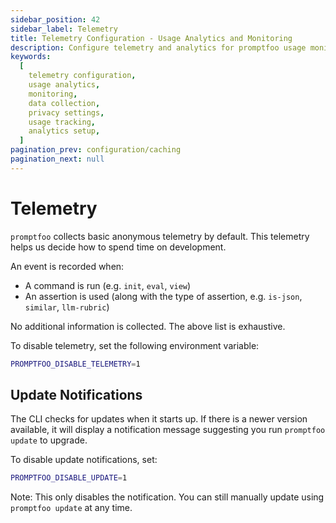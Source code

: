 ```yaml
---
sidebar_position: 42
sidebar_label: Telemetry
title: Telemetry Configuration - Usage Analytics and Monitoring
description: Configure telemetry and analytics for promptfoo usage monitoring. Learn data collection settings, privacy controls, and usage tracking options.
keywords:
  [
    telemetry configuration,
    usage analytics,
    monitoring,
    data collection,
    privacy settings,
    usage tracking,
    analytics setup,
  ]
pagination_prev: configuration/caching
pagination_next: null
---
```


# Telemetry

`promptfoo` collects basic anonymous telemetry by default. This telemetry helps us decide how to spend time on development.

An event is recorded when:

- A command is run (e.g. `init`, `eval`, `view`)
- An assertion is used (along with the type of assertion, e.g. `is-json`, `similar`, `llm-rubric`)

No additional information is collected. The above list is exhaustive.

To disable telemetry, set the following environment variable:

```sh
PROMPTFOO_DISABLE_TELEMETRY=1
```

## Update Notifications

The CLI checks for updates when it starts up. If there is a newer version available, it will display a notification message suggesting you run `promptfoo update` to upgrade.

To disable update notifications, set:

```sh
PROMPTFOO_DISABLE_UPDATE=1
```

Note: This only disables the notification. You can still manually update using `promptfoo update` at any time.
